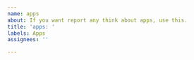 ```yaml
---
name: apps
about: If you want report any think about apps, use this.
title: 'apps: '
labels: Apps
assignees: ''

---
```



